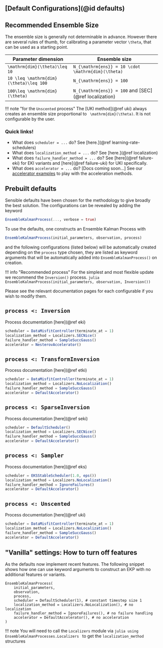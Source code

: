## [Default Configurations](@id defaults)

## Recommended Ensemble Size

The ensemble size is generally not determinable in advance.
However there are several rules of thumb, for calibrating a parameter vector ``\theta``, that can be used as a starting point.

Parameter dimension        | Ensemble size 
--------------------------------|----------------------------------------------------------------
``\mathrm{dim}(\theta)\leq 10`` | ``N_{\mathrm{ens}} = 10 \cdot \mathrm{dim}(\theta)``
``10 \leq \mathrm{dim}(\theta)\leq 100`` | ``N_{\mathrm{ens}} = 100``
``100\leq \mathrm{dim}(\theta)``| ``N_{\mathrm{ens}} = 100`` and [SEC](@ref localization)

!!! note "for the `Unscented` process"
    The [UKI method](@ref uki) always creates an ensemble size proportional to `` \mathrm{dim}(\theta)``. It is not configurable by the user.

### Quick links!
- What does `scheduler = ...` do? See [here.](@ref learning-rate-schedulers)
- What does `localization_method = ...` do? See [here.](@ref localization)
- What does `failure_handler_method = ...` do? See [here](@ref failure-eki) for EKI variants and [here](@ref failure-uki) for UKI specifically.
- What does `accelerator = ...` do? [Docs coming soon...] See our [accelerator examples](https://github.com/CliMA/EnsembleKalmanProcesses.jl/tree/main/examples/Accelerators) to play with the acceleration methods.

## Prebuilt defaults

Sensible defaults have been chosen for the methodology to give broadly the best solution. The configurations can be revealed by adding the keyword
```julia
EnsembleKalmanProcess(..., verbose = true)
```
To use the defaults, one constructs an Ensemble Kalman Process with
```julia
EnsembleKalmanProcess(initial_parameters, observation, process)
```
and the following configurations (listed below) will be automatically created depending on the `process` type chosen, they are listed as keyword arguments that will be automatically added into `EnsembleKalmanProcess()` on creation. 

!!! info "Recommended process"
    For the simplest and most flexible update we recommend the `Inversion()` process. 
    ```julia
    EnsembleKalmanProcess(initial_parameters, observation, Inversion())
    ```

Please see the relevant documentation pages for each configurable if you wish to modify them.
  

## `process <: Inversion` 
Process documentation [here](@ref eki)
```julia
scheduler = DataMisfitController(terminate_at = 1)
localization_method = Localizers.SECNice()
failure_handler_method = SampleSuccGauss()
accelerator = NesterovAccelerator()
```

## `process <: TransformInversion`
Process documentation [here](@ref etki)
```julia
scheduler = DataMisfitController(terminate_at = 1)
localization_method = Localizers.NoLocalization()
failure_handler_method = SampleSuccGauss()
accelerator = DefaultAccelerator()
```

## `process <: SparseInversion`
Process documentation [here](@ref seki)

```julia
scheduler = DefaultScheduler()
localization_method = Localizers.SECNice()
failure_handler_method = SampleSuccGauss()
accelerator = DefaultAccelerator()
```

## `process <: Sampler`
Process documentation [here](@ref eks)
```julia
scheduler = EKSStableScheduler(1.0, eps())
localization_method = Localizers.NoLocalization()
failure_handler_method = IgnoreFailures()
accelerator = DefaultAccelerator()
```

## `process <: Unscented`
Process documentation [here](@ref uki)

```julia
scheduler = DataMisfitController(terminate_at = 1)
localization_method = Localizers.NoLocalization()
failure_handler_method = SampleSuccGauss()
accelerator = DefaultAccelerator()
```

## "Vanilla" settings: How to turn off features

As the defaults now implement recent features. The following snippet shows how one can use keyword arguments to construct an EKP with no additional features or variants.
```
EnsembleKalmanProcess(
    initial_parameters,
    observation,
    process,
    scheduler = DefaultScheduler(1), # constant timestep size 1
    localization_method = Localizers.NoLocalization(), # no localization
    failure_handler_method = IgnoreFailures(), # no failure handling
    accelerator = DefaultAccelerator(), # no acceleration
)
```

!!! note
    You will need to call the `Localizers` module via
    ```julia
    using EnsembleKalmanProcesses.Localizers
    ```
    to get the `localization_method` structures